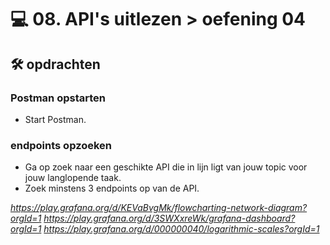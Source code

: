 # 💻 08. API's uitlezen > oefening 04

## 🛠️ opdrachten

### Postman opstarten

 - Start Postman.

### endpoints opzoeken

 - Ga op zoek naar een geschikte API die in lijn ligt van jouw topic voor jouw langlopende taak.
 - Zoek minstens 3 endpoints op van de API.

 *https://play.grafana.org/d/KEVaBvgMk/flowcharting-network-diagram?orgId=1
  https://play.grafana.org/d/3SWXxreWk/grafana-dashboard?orgId=1
  https://play.grafana.org/d/000000040/logarithmic-scales?orgId=1*